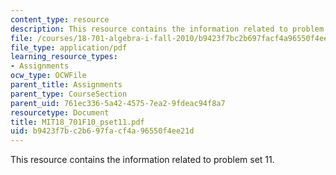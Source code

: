 ```yaml
---
content_type: resource
description: This resource contains the information related to problem set 11.
file: /courses/18-701-algebra-i-fall-2010/b9423f7bc2b697facf4a96550f4ee21d_MIT18_701F10_pset11.pdf
file_type: application/pdf
learning_resource_types:
- Assignments
ocw_type: OCWFile
parent_title: Assignments
parent_type: CourseSection
parent_uid: 761ec336-5a42-4575-7ea2-9fdeac94f8a7
resourcetype: Document
title: MIT18_701F10_pset11.pdf
uid: b9423f7b-c2b6-97fa-cf4a-96550f4ee21d
---
```

This resource contains the information related to problem set 11.

